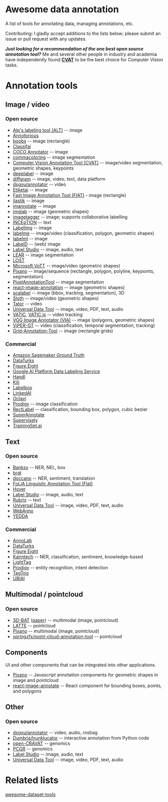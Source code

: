 # Awesome data annotation
A list of tools for annotating data, managing annotations, etc.

Contributing: I gladly accept additions to the lists below; please submit an issue or pull request with any updates.

***Just looking for a recommendation of the one best open source annotation tool?*** Me and several other people in industry and academia have independently found [**CVAT**](https://github.com/opencv/cvat) to be the best choice for Computer Vision tasks.

# Annotation tools
## Image / video
### Open source
* [Alp's labeling tool (ALT)](https://alpslabel.wordpress.com/2017/01/26/alt/) -- image
* [Annotorious](https://recogito.github.io/annotorious/)
* [boobs](https://github.com/drainingsun/boobs) -- image (rectangle)
* [Classifai](https://github.com/CertifaiAI/classifai)
* [COCO Annotator](https://github.com/jsbroks/coco-annotator) -- image
* [commacoloring](https://github.com/commaai/commacoloring) -- image segmentation
* [Computer Vision Annotation Tool (CVAT)](https://github.com/opencv/cvat) -- image/video segmentation, geometric shapes, keypoints
* [deeplabel](https://github.com/jveitchmichaelis/deeplabel) -- image
* [diffgram](https://github.com/diffgram/diffgram) -- image, video, text, data platform
* [dsgou/annotator](https://github.com/dsgou/annotator) -- video
* [Etiketai](https://github.com/aralroca/etiketai) -- image
* [Fast Image Annotation Tool (FIAT)](https://github.com/christopher5106/FastAnnotationTool) - image (rectangle)
* [ilastik](https://github.com/ilastik/ilastik) -- image
* [imannotate](https://github.com/smileinnovation/imannotate) -- image
* [imglab](https://github.com/NaturalIntelligence/imglab) -- image (geometric shapes)
* [imagetagger](https://github.com/bit-bots/imagetagger) -- image; supports collaborative labelling
* [INCEpTION](https://github.com/inception-project/inception) -- text
* [LabelImg](https://github.com/tzutalin/labelImg) -- image
* [labelme](https://github.com/wkentaro/labelme) -- image/video (classification, polygon, geometric shapes)
* [labelml](https://github.com/bfortuner/labelml) -- image
* [LabelD](https://sweppner.github.io/labeld/) -- (web) image
* [Label Studio](https://github.com/heartexlabs/label-studio) -- image, audio, text
* [LEAR](https://lear.inrialpes.fr/people/klaeser/software_image_annotation) -- image segmentation
* [LOST](https://github.com/l3p-cv/lost)
* [Microsoft VoTT](https://github.com/Microsoft/VoTT) -- image/video (geometric shapes)
* [Pixano](https://pixano.cea.fr/) -- image/sequence (rectangle, polygon, polyline, keypoints, segmentation)
* [PixelAnnotationTool](https://github.com/abreheret/PixelAnnotationTool) -- image segmentation
* [react-image-annotation](https://github.com/Secretmapper/react-image-annotation) -- image (geometric shapes)
* [scalabel](https://github.com/scalabel/scalabel) -- image (bbox, tracking, segmentation), 3D 
* [Sloth](https://sloth.readthedocs.io/en/latest/) -- image/video (geometric shapes)
* [Tator](https://github.com/cvisionai/tator) -- video
* [Universal Data Tool](https://github.com/UniversalDataTool/universal-data-tool) -- image, video, PDF, text, audio
* [VATIC](http://www.cs.columbia.edu/~vondrick/vatic/), [VATIC.js](https://github.com/dbolkensteyn/vatic.js) -- video tracking
* [VGG Image Annotator (VIA)](http://www.robots.ox.ac.uk/~vgg/software/via/) -- image (polygons, geometric shapes)
* [ViPER-GT](http://viper-toolkit.sourceforge.net/products/gt/) -- video (classification, temporal segmentation, tracking)
* [Grid-Annotation-Tool](https://github.com/LukasBommes/Grid-Annotation-Tool) -- image (rectangle grids)

### Commercial
* [Amazon Sagemaker Ground Truth](https://aws.amazon.com/sagemaker/groundtruth/)
* [DataTurks](https://dataturks.com/)
* [Figure Eight](https://www.figure-eight.com/)
* [Google AI Platform Data Labeling Service](https://cloud.google.com/ai-platform/data-labeling/docs)
* [Handl](https://handl.ai/)
* [Kili](https://kili-technology.com/)
* [Labelbox](https://www.labelbox.com/)
* [LinkedAI](https://linkedai.co/)
* [Oclavi](https://oclavi.com/)
* [Prodigy](https://prodi.gy/) -- image classification
* [RectLabel](https://rectlabel.com/) -- classification, bounding box, polygon, cubic bezier
* [SuperAnnotate](https://www.superannotate.com/)
* [Supervisely](https://supervise.ly/)
* [TrainingSet.ai](https://dashboard.trainingset.ai)

## Text
### Open source
* [Banksy](https://github.com/AboutGoods/Banksy-annotation-tool) -- NER, NEL, box
* [brat](http://brat.nlplab.org/)
* [doccano](https://github.com/chakki-works/doccano) -- NER, sentiment, translation
* [FoLiA Linguisitc Annotation Tool (Flat)](https://github.com/proycon/flat)
* [Hover](https://github.com/phurwicz/hover)
* [Label Studio](https://github.com/heartexlabs/label-studio) -- image, audio, text
* [Rubrix](https://github.com/recognai/rubrix) -- text
* [Universal Data Tool](https://github.com/UniversalDataTool/universal-data-tool) -- image, video, PDF, text, audio
* [WebAnno](https://webanno.github.io/webanno/)
* [YEDDA](https://github.com/jiesutd/YEDDA)

### Commercial
* [AnnoLab](https://annolab.ai/)
* [DataTurks](https://dataturks.com/)
* [Figure Eight](https://www.figure-eight.com/)
* [Kairntech](https://kairntech.com/) -- NER, classification, sentiment, knowledge-based
* [LightTag](https://www.lighttag.io/)
* [Prodigy](https://prodi.gy/) -- entity recognition, intent detection
* [TagTog](https://www.tagtog.net/)
* [UBIAI](https://ubiai.tools/)

## Multimodal / pointcloud
### Open source
* [3D-BAT](https://github.com/walzimmer/3d-bat) ([paper](https://arxiv.org/abs/1905.00525v1)) -- multimodal (image, pointcloud)
* [LATTE](https://github.com/bernwang/latte) -- pointcloud
* [Pixano](https://pixano.cea.fr/) -- multimodal (image, pointcloud)
* [springzfx/point-cloud-annotation-tool](https://github.com/springzfx/point-cloud-annotation-tool) -- pointcloud

## Components
UI and other components that can be integrated into other applications.
* [Pixano](https://github.com/pixano/pixano-elements/) -- Javascript annotation components for geometric shapes in image and pointcloud
* [react-image-annotate](https://github.com/waoai/react-image-annotate) -- React component for bounding boxes, points, and polygons

## Other
### Open source
* [dsgou/annotator](https://github.com/dsgou/annotator) -- video, audio, rosbag
* [Dumbris/trunklucator](https://github.com/Dumbris/trunklucator) -- interactive annotation from Python code
* [open-CRAVAT](https://github.com/KarchinLab/open-cravat) -- genomics
* [PCGR](https://github.com/sigven/pcgr) -- genomics
* [Label Studio](https://github.com/heartexlabs/label-studio) -- image, audio, text
* [Universal Data Tool](https://github.com/UniversalDataTool/universal-data-tool) -- image, video, PDF, text, audio

# Related lists
[awesome-dataset-tools](https://github.com/jsbroks/awesome-dataset-tools)

